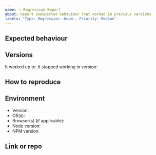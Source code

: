 ```yaml
---
name: 💥 Regression Report
about: Report unexpected behaviour that worked in previous versions
labels: 'Type: Regression :boom:, Priority: Medium'
---
```


<!-- lint disable heading-style -->

## Expected behaviour

<!-- A clear and concise description of what the regression is and what you expected to happen -->

## Versions

It worked up to:
It stopped working in version:

## How to reproduce

<!-- Steps to reproduce the regression -->

## Environment

- Version:
- OS(s):
- Browser(s) (if applicable):
- Node version:
- NPM version:

## Link or repo

<!-- Paste a REPL/CodePen/LogRocket or minimal Github repo link -->

